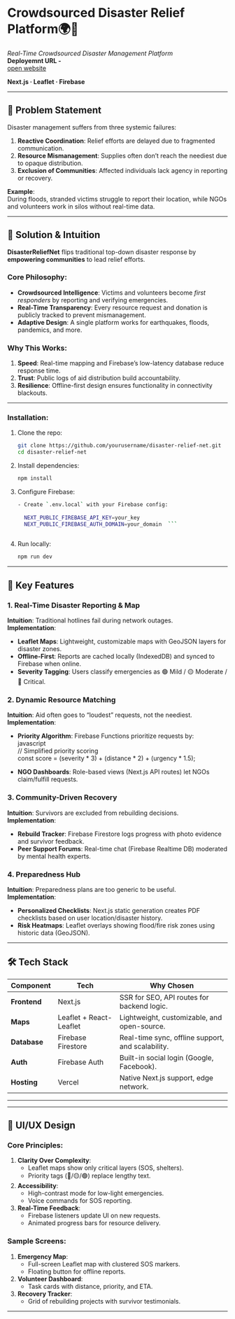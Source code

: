 # Crowdsourced Disaster Relief Platform🌍🚨  
*Real-Time Crowdsourced Disaster Management Platform*  
**Deployemnt URL -**  
[open website](https://code-fathers-bluebit-adityakurapatis-projects.vercel.app/)


**Next.js · Leaflet · Firebase**  

---

## 📌 Problem Statement  
Disaster management suffers from three systemic failures:  
1. **Reactive Coordination**: Relief efforts are delayed due to fragmented communication.  
2. **Resource Mismanagement**: Supplies often don’t reach the neediest due to opaque distribution.  
3. **Exclusion of Communities**: Affected individuals lack agency in reporting or recovery.  

**Example**:  
During floods, stranded victims struggle to report their location, while NGOs and volunteers work in silos without real-time data.  

---

## 🚀 Solution & Intuition  
**DisasterReliefNet** flips traditional top-down disaster response by **empowering communities** to lead relief efforts.  

### Core Philosophy:  
- **Crowdsourced Intelligence**: Victims and volunteers become *first responders* by reporting and verifying emergencies.  
- **Real-Time Transparency**: Every resource request and donation is publicly tracked to prevent mismanagement.  
- **Adaptive Design**: A single platform works for earthquakes, floods, pandemics, and more.  

### Why This Works:  
1. **Speed**: Real-time mapping and Firebase’s low-latency database reduce response time.  
2. **Trust**: Public logs of aid distribution build accountability.  
3. **Resilience**: Offline-first design ensures functionality in connectivity blackouts.  

---

### Installation:  
1. Clone the repo:  
   ```bash
   git clone https://github.com/yourusername/disaster-relief-net.git  
   cd disaster-relief-net  
   ```
     
2. Install dependencies:  
   ```bash
   npm install  
     ```
3. Configure Firebase:  
   ```bash
   - Create `.env.local` with your Firebase config:  
       
     NEXT_PUBLIC_FIREBASE_API_KEY=your_key  
     NEXT_PUBLIC_FIREBASE_AUTH_DOMAIN=your_domain  ```
       
4. Run locally:  
   ```bash
   npm run dev  
   ```
     
---

## 🔑 Key Features  
### 1. Real-Time Disaster Reporting & Map  
**Intuition**: Traditional hotlines fail during network outages.  
**Implementation**:  
- **Leaflet Maps**: Lightweight, customizable maps with GeoJSON layers for disaster zones.  
- **Offline-First**: Reports are cached locally (IndexedDB) and synced to Firebase when online.  
- **Severity Tagging**: Users classify emergencies as 🟢 Mild / 🟡 Moderate / 🔴 Critical.  

### 2. Dynamic Resource Matching  
**Intuition**: Aid often goes to “loudest” requests, not the neediest.  
**Implementation**:  
- **Priority Algorithm**: Firebase Functions prioritize requests by:  
  javascript  
  // Simplified priority scoring  
  const score = (severity * 3) + (distance * 2) + (urgency * 1.5);  
    
- **NGO Dashboards**: Role-based views (Next.js API routes) let NGOs claim/fulfill requests.  

### 3. Community-Driven Recovery  
**Intuition**: Survivors are excluded from rebuilding decisions.  
**Implementation**:  
- **Rebuild Tracker**: Firebase Firestore logs progress with photo evidence and survivor feedback.  
- **Peer Support Forums**: Real-time chat (Firebase Realtime DB) moderated by mental health experts.  

### 4. Preparedness Hub  
**Intuition**: Preparedness plans are too generic to be useful.  
**Implementation**:  
- **Personalized Checklists**: Next.js static generation creates PDF checklists based on user location/disaster history.  
- **Risk Heatmaps**: Leaflet overlays showing flood/fire risk zones using historic data (GeoJSON).  

---

## 🛠 Tech Stack  
| **Component**      | **Tech**              | **Why Chosen**                                      |  
|---------------------|-----------------------|----------------------------------------------------|  
| **Frontend**        | Next.js               | SSR for SEO, API routes for backend logic.         |  
| **Maps**            | Leaflet + React-Leaflet | Lightweight, customizable, and open-source.        |  
| **Database**        | Firebase Firestore    | Real-time sync, offline support, and scalability.  |  
| **Auth**            | Firebase Auth         | Built-in social login (Google, Facebook).          |  
| **Hosting**         | Vercel                | Native Next.js support, edge network.              |  

---

---

## 🎨 UI/UX Design  
### Core Principles:  
1. **Clarity Over Complexity**:  
   - Leaflet maps show only critical layers (SOS, shelters).  
   - Priority tags (🔴/🟡/🟢) replace lengthy text.  
2. **Accessibility**:  
   - High-contrast mode for low-light emergencies.  
   - Voice commands for SOS reporting.  
3. **Real-Time Feedback**:  
   - Firebase listeners update UI on new requests.  
   - Animated progress bars for resource delivery.  

### Sample Screens:  
1. **Emergency Map**:  
   - Full-screen Leaflet map with clustered SOS markers.  
   - Floating button for offline reports.  
2. **Volunteer Dashboard**:  
   - Task cards with distance, priority, and ETA.  
3. **Recovery Tracker**:  
   - Grid of rebuilding projects with survivor testimonials.  

---

  
